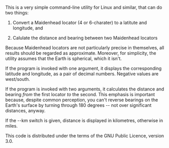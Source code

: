 This is a very simple command-line utility for Linux and similar, that
can do two things:

1. Convert a Maidenhead locator (4 or 6-charater) to a latitute and
longitude, and

2. Calulate the distance and bearing between two Maidenhead locators

Because Maidenhead locators are not particularly precise in themselves,
all results should be regarded as approximate. Moreover, for simplicity,
the utility assumes that the Earth is spherical, which it isn't.

If the program is invoked with one argument, it displays the
corresponding latitude and longitude, as a pair of decimal numbers.
Negative values are west/south.

If the program is invoked with two arguments, it calculates the
distance and bearing _from_ the first locator _to_ the second. This
emphasis is important because, despite common perception, you can't
reverse bearings on the Earth's surface by turning through 180 degrees --
not over significant distances, anyway.

If the --km switch is given, distance is displayed in kilometres,
otherwise in miles.

This code is distributed under the terms of the GNU Public Licence,
version 3.0.
 
